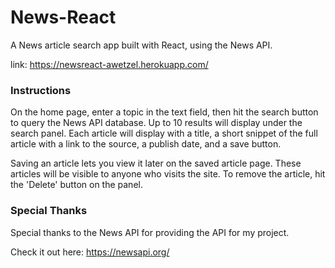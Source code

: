 # News-React
A News article search app built with React, using the News API.

link: https://newsreact-awetzel.herokuapp.com/

### Instructions

On the home page, enter a topic in the text field, then hit the search button to query the News API database. Up to 10 results will display under the search panel. Each article will display with a title, a short snippet of the full article with a link to the source, a publish date, and a save button.

Saving an article lets you view it later on the saved article page. These articles will be visible to anyone who visits the site. To remove the article, hit the 'Delete' button on the panel.

### Special Thanks

Special thanks to the News API for providing the API for my project.

Check it out here: https://newsapi.org/